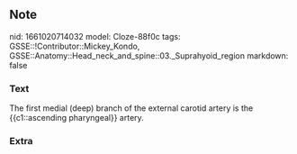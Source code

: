 ## Note
nid: 1661020714032
model: Cloze-88f0c
tags: GSSE::!Contributor::Mickey_Kondo, GSSE::Anatomy::Head_neck_and_spine::03._Suprahyoid_region
markdown: false

### Text
The first medial (deep) branch of the external carotid artery is the {{c1::ascending pharyngeal}} artery.

### Extra

